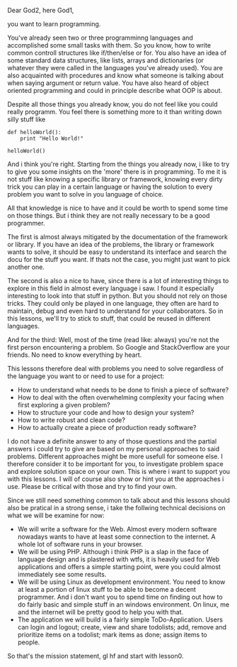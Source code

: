 
Dear God2, here God1,

you want to learn programming.

You've already seen two or three programminng languages and accomplished 
some small tasks with them. So you know, how to write common controll 
structures like if/then/else or for. You also have an idea of some standard 
data structures, like lists, arrays and dictionaries (or whatever they were 
called in the languages you've already used). You are also acquainted with 
procedures and know what someone is talking about when saying argument or 
return value. You have also heard of object oriented programming and could 
in principle describe what OOP is about. 

Despite all those things you already know, you do not feel like you could 
really programm. You feel there is something more to it than writing down
silly stuff like

```
def helloWorld():
    print "Hello World!"

helloWorld() 
```

And i think you're right. Starting from the things you already now, i like
to try to give you some insights on the 'more' there is in programming. To
me it is not stuff like knowing a specific library or framework, knowing 
every dirty trick you can play in a certain language or having the solution
to every problem you want to solve in you language of choice. 

All that knowledge is nice to have and it could be worth to spend some time 
on those things. But i think they are not really necessary to be a good 
programmer.

The first is almost always mitigated by the documentation of the framework
or library. If you have an idea of the problems, the library or framework
wants to solve, it should be easy to understand its interface and search the
docu for the stuff you want. If thats not the case, you might just want to
pick another one.

The second is also a nice to have, since there is a lot of interesting things
to explore in this field in almost every language i saw. I found it especially
interesting to look into that stuff in python. But you should not rely on 
those tricks. They could only be played in one language, they often are hard
to maintain, debug and even hard to understand for your collaborators. So in 
this lessons, we'll try to stick to stuff, that could be reused in different
languages.

And for the third: Well, most of the time (read like: always) you're not the 
first person encountering a problem. So Google and StackOverflow are your
friends. No need to know everything by heart.   

This lessons therefore deal with problems you need to solve regardless of the
language you want to or need to use for a project:

* How to understand what needs to be done to finish a piece of software?
* How to deal with the often overwhelming complexity your facing when 
  first exploring a given problem?
* How to structure your code and how to design your system?
* How to write robust and clean code?
* How to actually create a piece of production ready software?

I do not have a definite answer to any of those questions and the partial 
answers i could try to give are based on my personal approaches to said problems. 
Different approaches might be more usefull for someone else.
I therefore consider it to be important for you, to investigate problem space 
and explore solution space on your own. This is where i want to support you with 
this lessons. I will of course also show or hint you at the approaches i use.
Please be critical with those and try to find your own.

Since we still need something common to talk about and this lessons should also
be pratical in a strong sense, i take the follwing technical decisions on what 
we will be examine for now:

* We will write a software for the Web. Almost every modern software nowadays
  wants to have at least some connection to the internet. A whole lot of software
  runs in your browser. 
* We will be using PHP. Although i think PHP is a slap in the face of language
  design and is plastered with wtfs, it is heavily used for Web applications and 
  offers a simple starting point, were you could almost immediately see some 
  results.
* We will be using Linux as development environment. You need to know at least
  a portion of linux stuff to be able to become a decent programmer. And i don't
  want you to spend time on finding out how to do fairly basic and simple stuff
  in an windows environment. On linux, me and the internet will be pretty good
  to help you with that.
* The application we will build is a fairly simple ToDo-Application. Users can
  login and logout; create, view and share todolists; add, remove and prioritize 
  items on a todolist; mark items as done; assign items to people.

So that's the mission statement, gl hf and start with lesson0.
